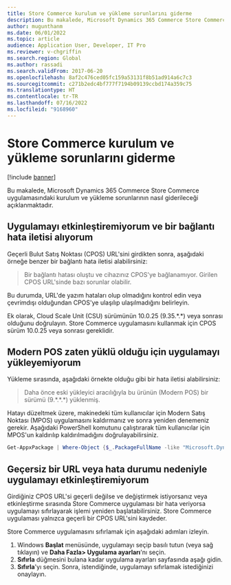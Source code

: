 ```yaml
---
title: Store Commerce kurulum ve yükleme sorunlarını giderme
description: Bu makalede, Microsoft Dynamics 365 Commerce Store Commerce uygulamasındaki kurulum ve yükleme sorunlarının nasıl giderileceği açıklanmaktadır.
author: mugunthanm
ms.date: 06/01/2022
ms.topic: article
audience: Application User, Developer, IT Pro
ms.reviewer: v-chgriffin
ms.search.region: Global
ms.author: rassadi
ms.search.validFrom: 2017-06-20
ms.openlocfilehash: 8af2c476ced05fc159a53131f8b51ad914a6c7c3
ms.sourcegitcommit: c271b2edc4bf777f7194b09139ccbd174a359c75
ms.translationtype: HT
ms.contentlocale: tr-TR
ms.lasthandoff: 07/16/2022
ms.locfileid: "9168960"
---
```

# <a name="troubleshoot-store-commerce-setup-and-installation-issues"></a>Store Commerce kurulum ve yükleme sorunlarını giderme

[!include [banner](../includes/banner.md)]

Bu makalede, Microsoft Dynamics 365 Commerce Store Commerce uygulamasındaki kurulum ve yükleme sorunlarının nasıl giderileceği açıklanmaktadır.

## <a name="i-cant-activate-the-app-and-i-receive-a-connectivity-error-message"></a>Uygulamayı etkinleştiremiyorum ve bir bağlantı hata iletisi alıyorum

Geçerli Bulut Satış Noktası (CPOS) URL'sini girdikten sonra, aşağıdaki örneğe benzer bir bağlantı hata iletisi alabilirsiniz:

> Bir bağlantı hatası oluştu ve cihazınız CPOS'ye bağlanamıyor. Girilen CPOS URL'sinde bazı sorunlar olabilir.

Bu durumda, URL'de yazım hataları olup olmadığını kontrol edin veya çevrimdışı olduğundan CPOS'ye ulaşılıp ulaşılmadığını belirleyin.

Ek olarak, Cloud Scale Unit (CSU) sürümünün 10.0.25 (9.35.\*.\*) veya sonrası olduğunu doğrulayın. Store Commerce uygulamasını kullanmak için CPOS sürüm 10.0.25 veya sonrası gereklidir.

## <a name="i-cant-install-the-app-because-modern-pos-is-already-installed"></a>Modern POS zaten yüklü olduğu için uygulamayı yükleyemiyorum

Yükleme sırasında, aşağıdaki örnekte olduğu gibi bir hata iletisi alabilirsiniz:

> Daha önce eski yükleyici aracılığıyla bu ürünün (Modern POS) bir sürümü (9.\*.\*.\*) yüklenmiş.

Hatayı düzeltmek üzere, makinedeki tüm kullanıcılar için Modern Satış Noktası (MPOS) uygulamasını kaldırmanız ve sonra yeniden denemeniz gerekir. Aşağıdaki PowerShell komutunu çalıştırarak tüm kullanıcılar için MPOS'un kaldırılıp kaldırılmadığını doğrulayabilirsiniz.

```PowerShell
Get-AppxPackage | Where-Object {$_.PackageFullName -like "Microsoft.Dynamics.*.Pos"} | Remove-AppxPackage -Allusers
```

## <a name="i-cant-activate-the-app-because-of-an-invalid-url-or-an-error-state"></a>Geçersiz bir URL veya hata durumu nedeniyle uygulamayı etkinleştiremiyorum

Girdiğiniz CPOS URL'si geçerli değilse ve değiştirmek istiyorsanız veya etkinleştirme sırasında Store Commerce uygulaması bir hata veriyorsa uygulamayı sıfırlayarak işlemi yeniden başlatabilirsiniz. Store Commerce uygulaması yalnızca geçerli bir CPOS URL'sini kaydeder.

Store Commerce uygulamasını sıfırlamak için aşağıdaki adımları izleyin.

1. Windows **Başlat** menüsünde, uygulamayı seçip basılı tutun (veya sağ tıklayın) ve **Daha Fazla\> Uygulama ayarları**'nı seçin.
2. **Sıfırla** düğmesini bulana kadar uygulama ayarları sayfasında aşağı gidin.
3. **Sıfırla**'yı seçin. Sonra, istendiğinde, uygulamayı sıfırlamak istediğinizi onaylayın.
